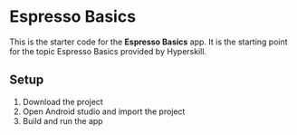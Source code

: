 # Espresso Basics
This is the starter code for the **Espresso Basics** app. It is the starting point for the topic Espresso Basics provided by Hyperskill.

## Setup
1. Download the project
2. Open Android studio and import the project
3. Build and run the app
